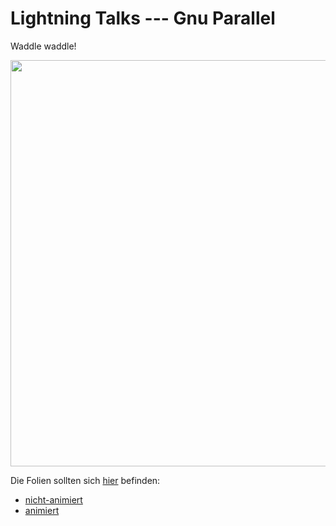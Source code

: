 # Lightning Talks --- Gnu Parallel

Waddle waddle!

[<img src="https://media.githubusercontent.com/media/EagleoutIce/ccpdp-lightning-ss22-gnu-parallel/blob/gh-pages/preview-1.png?raw=true" width="650"/>](https://media.githubusercontent.com/media/EagleoutIce/ccpdp-lightning-ss22-gnu-parallel/gh-pages/slides/noanim_ccpdp-gnu-parallel.pdf)

Die Folien sollten sich [hier](https://github.com/EagleoutIce/ccpdp-lightning-ss22-gnu-parallel/tree/build/slides) befinden:

* [nicht-animiert](https://media.githubusercontent.com/media/EagleoutIce/ccpdp-lightning-ss22-gnu-parallel/gh-pages/slides/noanim_ccpdp-gnu-parallel.pdf)
* [animiert](https://media.githubusercontent.com/media/EagleoutIce/ccpdp-lightning-ss22-gnu-parallel/gh-pages/slides/ccpdp-gnu-parallel.pdf)

